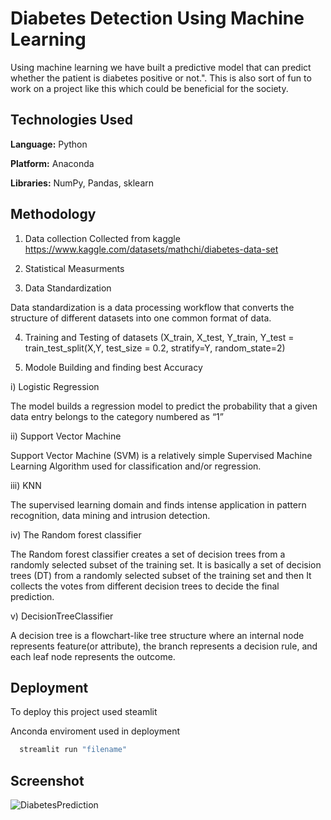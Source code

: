 

# Diabetes Detection Using Machine Learning

Using machine learning we have built a predictive model that can predict whether the patient is diabetes positive or not.". This is also sort of fun to work on a project like this which could be beneficial for the society.
## Technologies Used 

**Language:** Python

**Platform:** Anaconda

**Libraries:** NumPy, Pandas, sklearn


## Methodology
1. Data collection
Collected from kaggle 
https://www.kaggle.com/datasets/mathchi/diabetes-data-set

2. Statistical Measurments

3. Data Standardization

 Data standardization is a data processing workflow that converts the structure of different datasets into one common format of data.
  
  4. Training and Testing of datasets
  (X_train, X_test, Y_train, Y_test = train_test_split(X,Y, test_size = 0.2, stratify=Y, random_state=2)

  5. Modole Building and finding best Accuracy

   
   i) Logistic Regression

   The model builds a regression model to predict the probability that a given data entry belongs to the category numbered as “1”

   ii) Support Vector Machine

   Support Vector Machine (SVM) is a relatively simple Supervised Machine Learning Algorithm used for classification and/or regression. 

   iii) KNN

   The supervised learning domain and finds intense application in pattern recognition, data mining and intrusion detection.

   iv) The Random forest classifier
   
   The Random forest classifier creates a set of decision trees from a randomly selected subset of the training set. It is basically a set of decision trees (DT) from a randomly selected subset of the training set and then It collects the votes from different decision trees to decide the final prediction.

   v) DecisionTreeClassifier

   A decision tree is a flowchart-like tree structure where an internal node represents feature(or attribute), the branch represents a decision rule, and each leaf node represents the outcome.






## Deployment

To deploy this project used steamlit

Anconda enviroment used in deployment

```bash
  streamlit run "filename"
```
## Screenshot

![DiabetesPrediction](https://user-images.githubusercontent.com/111685573/185799594-fa04c72c-0c55-476a-aacb-7087c7727b7b.png)

